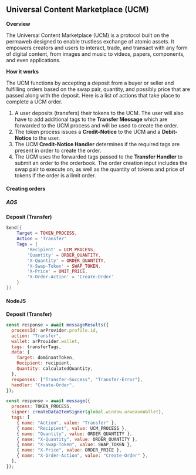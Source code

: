 ## Universal Content Marketplace (UCM)

**Overview**

The Universal Content Marketplace (UCM) is a protocol built on the permaweb designed to enable trustless exchange of atomic assets. It empowers creators and users to interact, trade, and transact with any form of digital content, from images and music to videos, papers, components, and even applications.

**How it works**

The UCM functions by accepting a deposit from a buyer or seller and fulfilling orders based on the swap pair, quantity, and possibly price that are passed along with the deposit. Here is a list of actions that take place to complete a UCM order.

1.  A user deposits (transfers) their tokens to the UCM. The user will also have to add additional tags to the **Transfer Message** which are forwarded to the UCM process and will be used to create the order.
2.  The token process issues a **Credit-Notice** to the UCM and a **Debit-Notice** to the user.
3.  The UCM **Credit-Notice Handler** determines if the required tags are present in order to create the order.
4.  The UCM uses the forwarded tags passed to the **Transfer Handler** to submit an order to the orderbook. The order creation input includes the swap pair to execute on, as well as the quantity of tokens and price of tokens if the order is a limit order.

#### Creating orders

##### AOS

**Deposit (Transfer)**

```lua
Send({
	Target = TOKEN_PROCESS,
	Action = 'Transfer'
	Tags = {
		'Recipient' = UCM_PROCESS,
		'Quantity' = ORDER_QUANTITY,
		'X-Quantity' = ORDER_QUANTITY,
		'X-Swap-Token' = SWAP_TOKEN,
		'X-Price' = UNIT_PRICE,
		'X-Order-Action' = 'Create-Order'
	}
})
```

#### NodeJS

**Deposit (Transfer)**

```js
const response = await messageResults({
  processId: arProvider.profile.id,
  action: "Transfer",
  wallet: arProvider.wallet,
  tags: transferTags,
  data: {
    Target: dominantToken,
    Recipient: recipient,
    Quantity: calculatedQuantity,
  },
  responses: ["Transfer-Success", "Transfer-Error"],
  handler: "Create-Order",
});
```

```js
const response = await message({
  process: TOKEN_PROCESS,
  signer: createDataItemSigner(global.window.arweaveWallet),
  tags: [
    { name: "Action", value: "Transfer" },
    { name: "Recipient", value: UCM_PROCESS },
    { name: "Quantity", value: ORDER_QUANTITY },
    { name: "X-Quantity", value: ORDER_QUANTITY },
    { name: "X-Swap-Token", value: SWAP_TOKEN },
    { name: "X-Price", value: ORDER_PRICE },
    { name: "X-Order-Action", value: "Create-Order" },
  ],
});
```
